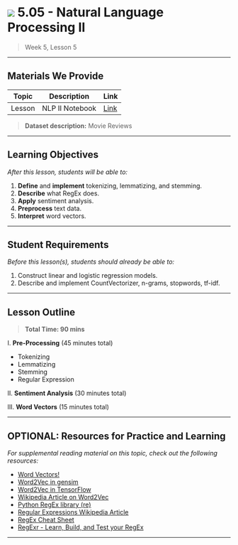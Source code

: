 # ![](https://ga-dash.s3.amazonaws.com/production/assets/logo-9f88ae6c9c3871690e33280fcf557f33.png) 5.05 - Natural Language Processing II

> Week 5, Lesson 5

---

## Materials We Provide


| Topic | Description | Link |
| --- | --- | --- |
| Lesson | NLP II Notebook | [Link](./5.05-nlp-ii-notes.ipynb)|

> **Dataset description:** Movie Reviews

---

## Learning Objectives

*After this lesson, students will be able to:*
1. **Define** and **implement** tokenizing, lemmatizing, and stemming.
2. **Describe** what RegEx does.
3. **Apply** sentiment analysis.
4. **Preprocess** text data.
5. **Interpret** word vectors.


---

## Student Requirements

*Before this lesson(s), students should already be able to:*

1. Construct linear and logistic regression models.
2. Describe and implement CountVectorizer, n-grams, stopwords, tf-idf.

---

## Lesson Outline

> **Total Time: 90 mins**

I. **Pre-Processing** (45 minutes total)
- Tokenizing
- Lemmatizing
- Stemming
- Regular Expression

II. **Sentiment Analysis** (30 minutes total)

III. **Word Vectors** (15 minutes total)

---

## OPTIONAL: Resources for Practice and Learning

*For supplemental reading material on this topic, check out the following resources:*
- [Word Vectors!](https://blog.acolyer.org/2016/04/21/the-amazing-power-of-word-vectors/)
- [Word2Vec in gensim](https://radimrehurek.com/gensim/models/word2vec.html)
- [Word2Vec in TensorFlow](https://www.tensorflow.org/tutorials/word2vec)
- [Wikipedia Article on Word2Vec](https://en.wikipedia.org/wiki/Word2vec)
- [Python RegEx library (re)](https://docs.python.org/3/library/re.html)
- [Regular Expressions Wikipedia Article](https://en.wikipedia.org/wiki/Regular_expression#Patterns_for_non-regular_languages)
- [RegEx Cheat Sheet](http://www.rexegg.com/regex-quickstart.html)
- [RegExr - Learn, Build, and Test your RegEx](https://regexr.com/)
---
